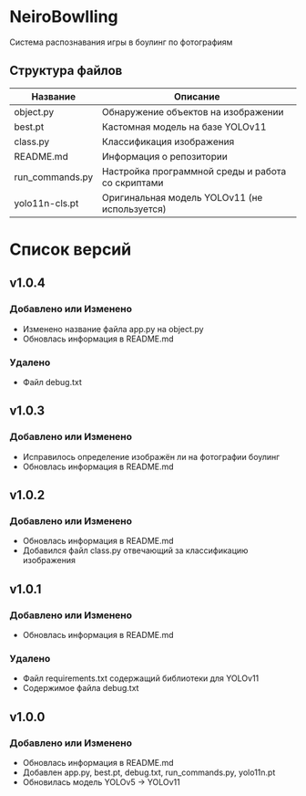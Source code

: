 # NeiroBowlling
Система распознавания игры в боулинг по фотографиям <!-- Описание репозитория -->

<!--Структура файлов-->
## Структура файлов
| Название        | Описание                                                        |
|-----------------|-----------------------------------------------------------------|
| object.py          | Обнаружение объектов на изображении                             |
| best.pt         | Кастомная модель на базе YOLOv11                                |
| class.py        | Классификация изображения                                       |
| README.md       | Информация о репозитории                                        |
| run_commands.py | Настройка программной среды и работа со скриптами               |
| yolo11n-cls.pt  | Оригинальная модель YOLOv11 (не используется)                   |

# Список версий

## v1.0.4

### Добавлено или Изменено
- Изменено название файла app.py на object.py 
- Обновлась информация в README.md

### Удалено
- Файл debug.txt

## v1.0.3

### Добавлено или Изменено
- Исправилось определение изображён ли на фотографии боулинг
- Обновлась информация в README.md

## v1.0.2

### Добавлено или Изменено
- Обновлась информация в README.md
- Добавился файл class.py отвечающий за классификацию изображения

## v1.0.1

### Добавлено или Изменено
- Обновлась информация в README.md

### Удалено
- Файл requirements.txt содержащий библиотеки для YOLOv11
- Содержимое файла debug.txt

## v1.0.0

### Добавлено или Изменено
- Обновлась информация в README.md
- Добавлен app.py, best.pt, debug.txt, run_commands.py, yolo11n.pt
- Обновилась модель YOLOv5 -> YOLOv11